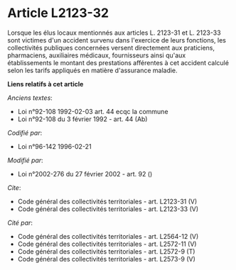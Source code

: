 # Article L2123-32

Lorsque les élus locaux mentionnés aux articles L. 2123-31 et L. 2123-33 sont victimes d'un accident survenu dans l'exercice
de leurs fonctions, les collectivités publiques concernées versent directement aux praticiens, pharmaciens, auxiliaires
médicaux, fournisseurs ainsi qu'aux établissements le montant des prestations afférentes à cet accident calculé selon les
tarifs appliqués en matière d'assurance maladie.

**Liens relatifs à cet article**

_Anciens textes_:

  - Loi n°92-108 1992-02-03 art. 44 ecqc la commune
  - Loi n°92-108 du 3 février 1992 - art. 44 (Ab)

_Codifié par_:

  - Loi n°96-142 1996-02-21

_Modifié par_:

  - Loi n°2002-276 du 27 février 2002 - art. 92 ()

_Cite_:

  - Code général des collectivités territoriales - art. L2123-31 (V)
  - Code général des collectivités territoriales - art. L2123-33 (V)

_Cité par_:

  - Code général des collectivités territoriales - art. L2564-12 (V)
  - Code général des collectivités territoriales - art. L2572-11 (V)
  - Code général des collectivités territoriales - art. L2572-9 (T)
  - Code général des collectivités territoriales - art. L2573-9 (V)
